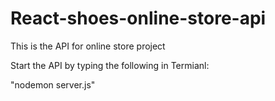 # React-shoes-online-store-api
This is the API for online store project

Start the API by typing the following in Termianl:

"nodemon server.js"
